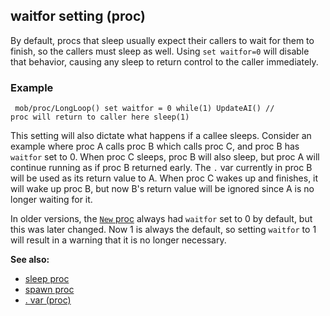 ## waitfor setting (proc)



By default, procs that sleep usually expect their callers to
wait for them to finish, so the callers must sleep as well. Using
`set waitfor=0` will disable that behavior, causing any sleep to return
control to the caller immediately.
### Example

```
 mob/proc/LongLoop() set waitfor = 0 while(1) UpdateAI() //
proc will return to caller here sleep(1) 
```
 

This
setting will also dictate what happens if a callee sleeps. Consider an
example where proc A calls proc B which calls proc C, and proc B has
`waitfor` set to 0. When proc C sleeps, proc B will also sleep, but proc
A will continue running as if proc B returned early. The `.` var
currently in proc B will be used as its return value to A. When proc C
wakes up and finishes, it will wake up proc B, but now B\'s return value
will be ignored since A is no longer waiting for it. 

In older
versions, the [`New` proc](/ref/datum/proc/New.md) always had `waitfor` set to
0 by default, but this was later changed. Now 1 is always the default,
so setting `waitfor` to 1 will result in a warning that it is no longer
necessary.

**See also:**
+   [sleep proc](/ref/proc/sleep.md) 
+   [spawn proc](/ref/proc/spawn.md) 
+   [. var (proc)](/ref/proc/var/%2e.md) 